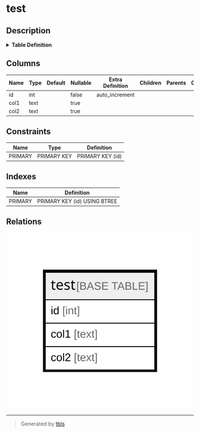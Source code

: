 # test

## Description

<details>
<summary><strong>Table Definition</strong></summary>

```sql
CREATE TABLE `test` (
  `id` int NOT NULL AUTO_INCREMENT,
  `col1` text,
  `col2` text,
  PRIMARY KEY (`id`)
) ENGINE=InnoDB AUTO_INCREMENT=[Redacted by tbls] DEFAULT CHARSET=utf8mb4 COLLATE=utf8mb4_0900_ai_ci
```

</details>

## Columns

| Name | Type | Default | Nullable | Extra Definition | Children | Parents | Comment |
| ---- | ---- | ------- | -------- | ---------------- | -------- | ------- | ------- |
| id | int |  | false | auto_increment |  |  |  |
| col1 | text |  | true |  |  |  |  |
| col2 | text |  | true |  |  |  |  |

## Constraints

| Name | Type | Definition |
| ---- | ---- | ---------- |
| PRIMARY | PRIMARY KEY | PRIMARY KEY (id) |

## Indexes

| Name | Definition |
| ---- | ---------- |
| PRIMARY | PRIMARY KEY (id) USING BTREE |

## Relations

![er](test.svg)

---

> Generated by [tbls](https://github.com/k1LoW/tbls)
